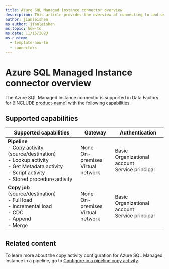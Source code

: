 ```yaml
---
title: Azure SQL Managed Instance connector overview
description: This article provides the overview of connecting to and using Azure SQL Managed Instance data in Data Factory.
author: jianleishen
ms.author: jianleishen
ms.topic: how-to
ms.date: 11/15/2023
ms.custom:
  - template-how-to
  - connectors
---
```


# Azure SQL Managed Instance connector overview

The Azure SQL Managed Instance connector is supported in Data Factory for [!INCLUDE [product-name](../includes/product-name.md)] with the following capabilities.

## Supported capabilities

| Supported capabilities| Gateway | Authentication|
|---------| --------| --------|
| **Pipeline**<br>- [Copy activity](connector-azure-sql-managed-instance-copy-activity.md) (source/destination) <br>- Lookup activity<br>- Get Metadata activity <br>- Script activity<br>- Stored procedure activity |None<br> On-premises<br> Virtual network |Basic<br> Organizational account<br> Service principal |
| **Copy job** (source/destination) <br>- Full load<br>- Incremental load<br>- CDC<br>- Append<br>- Merge |None<br> On-premises<br> Virtual network |Basic<br> Organizational account<br> Service principal |

## Related content

To learn more about the copy activity configuration for Azure SQL Managed Instance in a pipeline, go to [Configure in a pipeline copy activity](connector-azure-sql-managed-instance-copy-activity.md).
